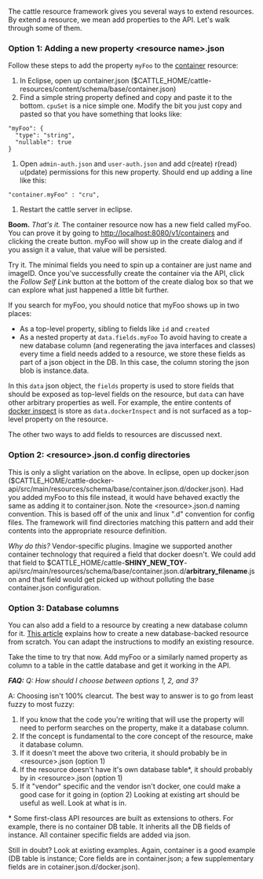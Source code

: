 The cattle resource framework gives you several ways to extend resources. By extend a resource, we mean add properties to the API. Let's walk through some of them.

### Option 1: Adding a new property &lt;resource name&gt;.json
Follow these steps to add the property ```myFoo``` to the [container](http://localhost:8080/v1/containers) resource:

1. In Eclipse, open up container.json ($CATTLE_HOME/cattle-resources/content/schema/base/container.json)
1. Find a simple string property defined and copy and paste it to the bottom. ```cpuSet``` is a nice simple one. Modify the bit you just copy and pasted so that you have something that looks like:
  
  ```
  "myFoo": {
    "type": "string",
    "nullable": true
  }
  ```
1. Open ```admin-auth.json``` and ```user-auth.json``` and add c(reate) r(read) u(pdate) permissions for this new property. Should end up adding a line like this: 
  ```
  "container.myFoo" : "cru",
  ```
1. Restart the cattle server in eclipse.

**Boom.** *That's it.* The container resource now has a new field called myFoo. You can prove it by going to [http://localhost:8080/v1/containers](http://localhost:8080/v1/containers) and clicking the create button. myFoo will show up in the create dialog and if you assign it a value, that value will be persisted. 

Try it. The minimal fields you need to spin up a container are just name and imageID. Once you've successfully create the container via the API, click the *Follow Self Link* button at the bottom of the create dialog box so that we can explore what just happened a little bit further.

If you search for myFoo, you should notice that myFoo shows up in two places:
 * As a top-level property, sibling to fields like ```id``` and ```created```
 * As a nested property at ```data.fields.myFoo```
To avoid having to create a new database column (and regenerating the java interfaces and classes) every time a field needs added to a resource, we store these fields as part of a json object in the DB. In this case, the column storing the json blob is instance.data. 

In this ```data``` json object, the ```fields``` property is used to store fields that should be exposed as top-level fields on the resource, but ```data``` can have other arbitrary properties as well. For example, the entire contents of [docker inspect](https://docs.docker.com/reference/api/docker_remote_api_v1.16/#inspect-a-container) is store as ```data.dockerInspect``` and is not surfaced as a top-level property on the resource.

The other two ways to add fields to resources are discussed next.

### Option 2: &lt;resource&gt;.json.d config directories
This is only a slight variation on the above. In eclipse, open up docker.json ($CATTLE_HOME/cattle-docker-api/src/main/resources/schema/base/container.json.d/docker.json). Had you added myFoo to this file instead, it would have behaved exactly the same as adding it to container.json. Note the &lt;resource&gt;.json.d naming convention. This is based off of the unix and linux ".d" convention for config files. The framework will find directories matching this pattern and add their contents into the appropriate resource definition.

*Why do this?* Vendor-specific plugins. Imagine we supported another container technology that required a field that docker doesn't. We could add that field to $CATTLE_HOME/cattle-**SHINY_NEW_TOY**-api/src/main/resources/schema/base/container.json.d/**arbitrary_filename**.json and that field would get picked up without polluting the base container.json configuration.

### Option 3: Database columns
You can also add a field to a resource by creating a new database column for it. [This article](/rancherio/rancher/wiki/Model:-Create-Database-Type) explains how to create a new database-backed resource from scratch. You can adapt the instructions to modify an existing resource.

Take the time to try that now. Add myFoo or a similarly named property as column to a table in the cattle database and get it working in the API.

***FAQ:*** 
*Q: How should I choose between options 1, 2, and 3?*

A: Choosing isn't 100% clearcut. The best way to answer is to go from least fuzzy to most fuzzy:

1. If you know that the code you're writing that will use the property will need to perform searches on the property, make it a database column.
1. If the concept is fundamental to the core concept of the resource, make it database column.
1. If it doesn't meet the above two criteria, it should probably be in &lt;resource&gt;.json (option 1)
1. If the resource doesn't have it's own database table*, it should probably by in &lt;resource&gt;.json (option 1)
1. If it "vendor" specific and the vendor isn't docker, one could make a good case for it going in (option 2)
Looking at existing art should be useful as well. Look at what is in.

\* Some first-class API resources are built as extensions to others. For example, there is no container DB table. It inherits all the DB fields of instance. All container specific fields are added via json.

Still in doubt? Look at existing examples. Again, container is a good example (DB table is instance; Core fields are in container.json; a few supplementary fields are in cotainer.json.d/docker.json).